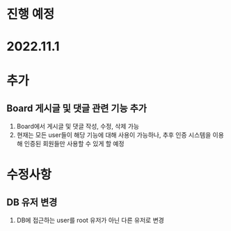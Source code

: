 # 진행 예정
# 2022.11.1

# 추가
## Board 게시글 및 댓글 관련 기능 추가
1. Board에서 게시글 및 댓글 작성, 수정, 삭제 가능
2. 현재는 모든 user들이 해당 기능에 대해 사용이 가능하나, 추후 인증 시스템을 이용해 인증된 회원들만 사용할 수 있게 할 예정

# 수정사항
## DB 유저 변경
1. DB에 접근하는 user를 root 유저가 아닌 다른 유저로 변경